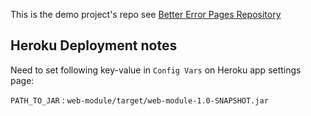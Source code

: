This is the demo project's repo see [Better Error Pages Repository](https://github.com/kodgemisi/better-error-pages-spring-boot-starter)

## Heroku Deployment notes

Need to set following key-value in `Config Vars` on Heroku app settings page:

`PATH_TO_JAR` : `web-module/target/web-module-1.0-SNAPSHOT.jar`
